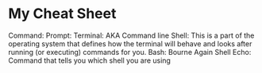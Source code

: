 # My Cheat Sheet 

Command: 
Prompt: 
Terminal: AKA Command line
Shell:  This is a part of the operating system that defines how the terminal will behave and looks after running (or executing) commands for you.
Bash: Bourne Again Shell 
Echo: Command that tells you which shell you are using 
